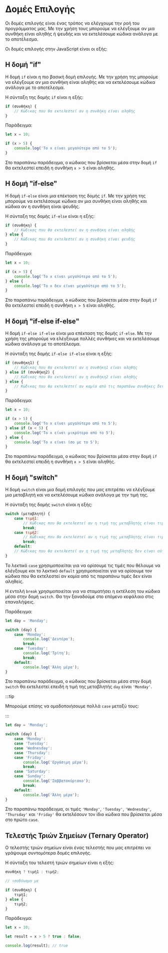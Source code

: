 # Δομές Επιλογής

Οι δομές επιλογής είναι ένας τρόπος να ελέγχουμε την ροή του προγράμματος μας. Με την χρήση τους μπορούμε να ελέγξουμε αν μια συνθήκη είναι αληθής ή ψευδής και να εκτελέσουμε κώδικα ανάλογα με το αποτέλεσμα.

Οι δομές επιλογής στην JavaScript είναι οι εξής:

## Η δομή "if"

Η δομή `if` είναι η πιο βασική δομή επιλογής. Με την χρήση της μπορούμε να ελέγξουμε αν μια συνθήκη είναι αληθής και να εκτελέσουμε κώδικα ανάλογα με το αποτέλεσμα.

Η σύνταξη της δομής `if` είναι η εξής:

```javascript
if (συνθήκη) {
    // Κώδικας που θα εκτελεστεί αν η συνθήκη είναι αληθής
}
```

Παράδειγμα:

```javascript
let x = 10;

if (x > 5) {
    console.log('Το x είναι μεγαλύτερο από το 5');
}
```

Στο παραπάνω παράδειγμα, ο κώδικας που βρίσκεται μέσα στην δομή `if` θα εκτελεστεί επειδή η συνθήκη `x > 5` είναι αληθής.

## Η δομή "if-else"

Η δομή `if-else` είναι μια επέκταση της δομής `if`. Με την χρήση της μπορούμε να εκτελέσουμε κώδικα αν μια συνθήκη είναι αληθής και κώδικα αν η συνθήκη είναι ψευδής.

Η σύνταξη της δομής `if-else` είναι η εξής:

```javascript
if (συνθήκη) {
    // Κώδικας που θα εκτελεστεί αν η συνθήκη είναι αληθής
} else {
    // Κώδικας που θα εκτελεστεί αν η συνθήκη είναι ψευδής
}
```

Παράδειγμα:

```javascript
let x = 10;

if (x > 5) {
    console.log('Το x είναι μεγαλύτερο από το 5');
} else {
    console.log('Το x δεν είναι μεγαλύτερο από το 5');
}
```

Στο παραπάνω παράδειγμα, ο κώδικας που βρίσκεται μέσα στην δομή `if` θα εκτελεστεί επειδή η συνθήκη `x > 5` είναι αληθής.

## Η δομή "if-else if-else"

Η δομή `if-else if-else` είναι μια επέκταση της δομής `if-else`. Με την χρήση της μπορούμε να ελέγξουμε πολλές συνθήκες και να εκτελέσουμε κώδικα ανάλογα με το αποτέλεσμα.

Η σύνταξη της δομής `if-else if-else` είναι η εξής:

```javascript
if (συνθήκη1) {
    // Κώδικας που θα εκτελεστεί αν η συνθήκη1 είναι αληθής
} else if (συνθήκη2) {
    // Κώδικας που θα εκτελεστεί αν η συνθήκη2 είναι αληθής
} else {
    // Κώδικας που θα εκτελεστεί αν καμία από τις παραπάνω συνθήκες δεν είναι αληθείς
}
```

Παράδειγμα:

```javascript
let x = 10;

if (x > 5) {
    console.log('Το x είναι μεγαλύτερο από το 5');
} else if (x < 5) {
    console.log('Το x είναι μικρότερο από το 5');
} else {
    console.log('Το x είναι ίσο με το 5');
}
```

Στο παραπάνω παράδειγμα, ο κώδικας που βρίσκεται μέσα στην δομή `if` θα εκτελεστεί επειδή η συνθήκη `x > 5` είναι αληθής.

## Η δομή "switch"

Η δομή `switch` είναι μια δομή επιλογής που μας επιτρέπει να ελέγξουμε μια μεταβλητή και να εκτελέσουμε κώδικα ανάλογα με την τιμή της.

Η σύνταξη της δομής `switch` είναι η εξής:

```javascript
switch (μεταβλητή) {
    case τιμή1:
        // Κώδικας που θα εκτελεστεί αν η τιμή της μεταβλητής είναι τιμή1
        break;
    case τιμή2:
        // Κώδικας που θα εκτελεστεί αν η τιμή της μεταβλητής είναι τιμή2
        break;
    default:
    // Κώδικας που θα εκτελεστεί αν η τιμή της μεταβλητής δεν είναι ούτε τιμή1 ούτε τιμή2
}
```

Το λεκτικό `case` χρησιμοποιείται για να ορίσουμε τις τιμές που θέλουμε να ελέγξουμε και το λεκτικό `default` χρησιμοποιείται για να ορίσουμε τον κώδικα που θα εκτελεστεί αν καμία από τις παραπάνω τιμές δεν είναι αληθείς.

Η εντολή `break` χρησιμοποιείται για να σταματήσει η εκτέλεση του κώδικα μέσα στην δομή `switch`. Θα την ξαναδούμε στο επόμενο κεφάλαιο στις επαναλήψεις.

Παράδειγμα:

```javascript
let day = 'Monday';

switch (day) {
    case 'Monday':
        console.log('Δευτέρα');
        break;
    case 'Tuesday':
        console.log('Τρίτη');
        break;
    default:
        console.log('Άλλη μέρα');
}
```

Στο παραπάνω παράδειγμα, ο κώδικας που βρίσκεται μέσα στην δομή `switch` θα εκτελεστεί επειδή η τιμή της μεταβλητής `day` είναι `'Monday'`.

:::tip

Μπορούμε επίσης να ομαδοποιήσουμε πολλά `case` μεταξύ τους:

:::

```javascript
let day = 'Monday';

switch (day) {
    case 'Monday':
    case 'Tuesday':
    case 'Wednesday':
    case 'Thursday':
    case 'Friday':
        console.log('Εργάσιμη μέρα');
        break;
    case 'Saturday':
    case 'Sunday':
        console.log('Σαββατοκύριακο');
        break;
    default:
        console.log('Άλλη μέρα');
}
```

Στο παραπάνω παράδειγμα, οι τιμές `'Monday'`, `'Tuesday'`, `'Wednesday'`, `'Thursday'` και `'Friday'` θα εκτελέσουν τον ίδιο κώδικα που βρίσκεται μέσα στο πρώτο `case`.

## Τελεστής Τριών Σημείων (Ternary Operator)

Ο τελεστής τριών σημείων είναι ένας τελεστής που μας επιτρέπει να γράψουμε συντομότερα δομές επιλογής.

Η σύνταξη του τελεστή τριών σημείων είναι η εξής:

```javascript
συνθήκη ? τιμή1 : τιμή2;

// ισοδύναμο με

if (συνθήκη) {
    τιμή1;
} else {
    τιμή2;
}
```

Παράδειγμα:

```javascript
let x = 10;

let result = x > 5 ? true : false;

console.log(result); // true
```
